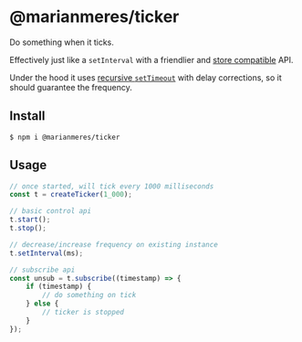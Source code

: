 # @marianmeres/ticker

Do something when it ticks.

Effectively just like a `setInterval` with a friendlier and
[store compatible](https://github.com/marianmeres/store) API.

Under the hood it uses [recursive `setTimeout`](https://developer.mozilla.org/en-US/docs/Web/API/setInterval#ensure_that_execution_duration_is_shorter_than_interval_frequency)
with delay corrections, so it should guarantee the frequency.

## Install
```shell
$ npm i @marianmeres/ticker
```

## Usage

```typescript
// once started, will tick every 1000 milliseconds
const t = createTicker(1_000);

// basic control api
t.start();
t.stop();

// decrease/increase frequency on existing instance
t.setInterval(ms);

// subscribe api
const unsub = t.subscribe((timestamp) => {
    if (timestamp) {
        // do something on tick
    } else {
        // ticker is stopped
    }
});
```
